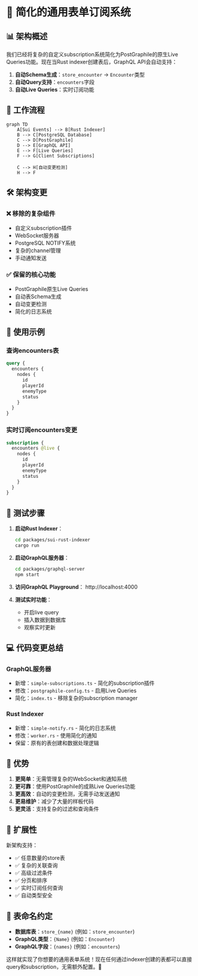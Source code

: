 # 🎯 简化的通用表单订阅系统

## 📊 架构概述

我们已经将复杂的自定义subscription系统简化为PostGraphile的原生Live Queries功能。现在当Rust indexer创建表后，GraphQL API会自动支持：

1. **自动Schema生成**：`store_encounter` → `Encounter`类型
2. **自动Query支持**：`encounters`字段 
3. **自动Live Queries**：实时订阅功能

## 🔄 工作流程

```mermaid
graph TD
    A[Sui Events] --> B[Rust Indexer]
    B --> C[PostgreSQL Database]
    C --> D[PostGraphile]
    D --> E[GraphQL API]
    E --> F[Live Queries]
    F --> G[Client Subscriptions]
    
    C --> H[自动变更检测]
    H --> F
```

## 🛠 架构变更

### ❌ 移除的复杂组件
- 自定义subscription插件
- WebSocket服务器
- PostgreSQL NOTIFY系统
- 复杂的channel管理
- 手动通知发送

### ✅ 保留的核心功能
- PostGraphile原生Live Queries
- 自动表Schema生成
- 自动变更检测
- 简化的日志系统

## 📝 使用示例

### 查询encounters表
```graphql
query {
  encounters {
    nodes {
      id
      playerId
      enemyType
      status
    }
  }
}
```

### 实时订阅encounters变更
```graphql
subscription {
  encounters @live {
    nodes {
      id
      playerId
      enemyType
      status
    }
  }
}
```

## 🧪 测试步骤

1. **启动Rust Indexer**：
   ```bash
   cd packages/sui-rust-indexer
   cargo run
   ```

2. **启动GraphQL服务器**：
   ```bash
   cd packages/graphql-server
   npm start
   ```

3. **访问GraphQL Playground**：
   http://localhost:4000

4. **测试实时功能**：
   - 开启live query
   - 插入数据到数据库
   - 观察实时更新

## 💻 代码变更总结

### GraphQL服务器
- 新增：`simple-subscriptions.ts` - 简化的subscription插件
- 修改：`postgraphile-config.ts` - 启用Live Queries
- 简化：`index.ts` - 移除复杂的subscription manager

### Rust Indexer
- 新增：`simple-notify.rs` - 简化的日志系统
- 修改：`worker.rs` - 使用简化的通知
- 保留：原有的表创建和数据处理逻辑

## 🎁 优势

1. **更简单**：无需管理复杂的WebSocket和通知系统
2. **更可靠**：使用PostGraphile的成熟Live Queries功能
3. **更高效**：自动的变更检测，无需手动发送通知
4. **更易维护**：减少了大量的样板代码
5. **更灵活**：支持复杂的过滤和查询条件

## 🚀 扩展性

新架构支持：
- ✅ 任意数量的store表
- ✅ 复杂的关联查询
- ✅ 高级过滤条件
- ✅ 分页和排序
- ✅ 实时订阅任何查询
- ✅ 自动类型安全

## 🎯 表命名约定

- **数据库表**：`store_{name}` (例如：`store_encounter`)
- **GraphQL类型**：`{Name}` (例如：`Encounter`)
- **GraphQL字段**：`{names}` (例如：`encounters`)

这样就实现了你想要的通用表单系统！现在任何通过indexer创建的表都可以直接query和subscription，无需额外配置。🎉 